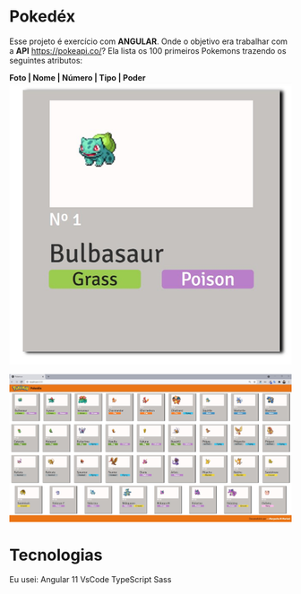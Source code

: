 # Pokedéx

Esse projeto é exercício com  **ANGULAR**. Onde o objetivo era trabalhar com a **API** https://pokeapi.co/?
Ela lista os 100 primeiros Pokemons trazendo os seguintes atributos:

**Foto | Nome | Número | Tipo | Poder**
	![Bulbasour](https://github.com/Maryucha/Pokedex/blob/master/Imagens/2.jpg?raw=true)
		
	

![Api Pokedéx](https://github.com/Maryucha/Pokedex/blob/master/Imagens/1.jpg?raw=true)

# Tecnologias

Eu usei: 
 Angular 11 
 VsCode
 TypeScript
 Sass
